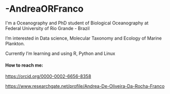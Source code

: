 # -AndreaORFranco
I'm a Oceanography and PhD student of Biological Oceanography at Federal University of Rio Grande - Brazil

I’m interested in Data science, Molecular Taxonomy and Ecology of Marine Plankton.

Currently I’m learning and using R, Python and Linux

#### How to reach me:
https://orcid.org/0000-0002-6656-8358

https://www.researchgate.net/profile/Andrea-De-Oliveira-Da-Rocha-Franco

